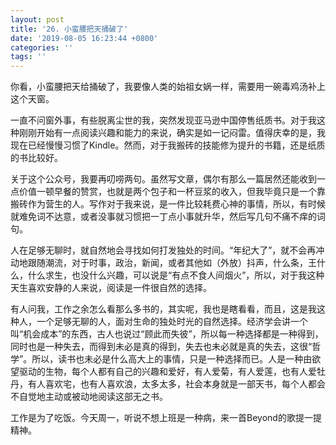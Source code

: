 ```yaml
---
layout: post
title: '26. 小蛮腰把天捅破了'
date: '2019-08-05 16:23:44 +0800'
categories: ''
tags: ''
---
```


你看，小蛮腰把天给捅破了，我要像人类的始祖女娲一样，需要用一碗毒鸡汤补上这个天窗。



 一直不问窗外事，有些脱离尘世的我，突然发现亚马逊中国停售纸质书。对于我这种刚刚开始有一点阅读兴趣和能力的来说，确实是如一记闷雷。值得庆幸的是，我现在已经慢慢习惯了Kindle。然而，对于我搬砖的技能修为提升的书籍，还是纸质的书比较好。 



关于这个公众号，我要再叨唠两句。虽然写文章，偶尔有那么一篇居然还能收到一点价值一顿早餐的赞赏，也就是两个包子和一杯豆浆的收入，但我毕竟只是一个靠搬砖作为营生的人。写作对于我来说，是一件比较耗费心神的事情，所以，有时候就难免词不达意，或者没事就习惯把一丁点小事就升华，然后写几句不痛不痒的词句。



人在足够无聊时，就自然地会寻找如何打发独处的时间。“年纪大了”，就不会再冲动地跟随潮流，对于时事，政治，新闻，或者其他如（外放）抖声，什么条，王什么，什么求生，也没什么兴趣，可以说是“有点不食人间烟火”，所以，对于我这种天生喜欢安静的人来说，阅读是一件很自然的选择。



有人问我，工作之余怎么看那么多书的，其实呢，我也是瞎看看，而且，这是我这种人，一个足够无聊的人，面对生命的独处时光的自然选择。经济学会讲一个叫“机会成本”的东西，古人也说过“顾此而失彼”，所以每一种选择都是一种得到，同时也是一种失去，而得到未必是真的得到，失去也未必就是真的失去，这很“哲学”。所以，读书也未必是什么高大上的事情，只是一种选择而已。人是一种由欲望驱动的生物，每个人都有自己的兴趣和爱好，有人爱菊，有人爱莲，也有人爱牡丹，有人喜欢宅，也有人喜欢浪，太多太多，社会本身就是一部天书，每个人都会不自觉地主动或被动地阅读这部无之书。



工作是为了吃饭。今天周一，听说不想上班是一种病，来一首Beyond的歌提一提精神。
